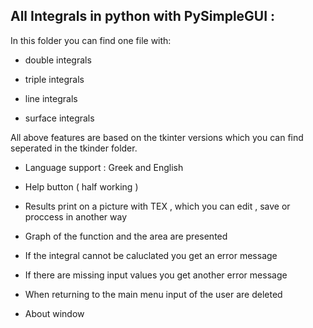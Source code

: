All Integrals in python with PySimpleGUI :
------------------------------------------

In this folder you can find one file with:

* double integrals

* triple integrals

* line integrals

* surface integrals 

All above features are based on the tkinter versions which you can find seperated in the tkinder folder.

* Language support : Greek and English

* Help button ( half working )

* Results print on a picture with TEX , which you can edit , save or proccess in another way

* Graph of the function and the area are presented

* If the integral cannot be caluclated you get an error message

* If there are missing input values you get another error message

* When returning to the main menu input of the user are deleted

* About window

